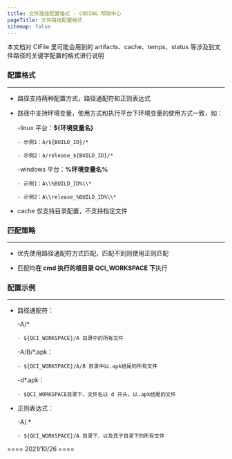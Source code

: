 ```yaml
---
title: 文件路径配置格式 - CODING 帮助中心
pageTitle: 文件路径配置格式
sitemap: false
---
```


本文档对 CIFile 里可能会用到的 artifacts、cache、temps、status 等涉及到文件路径的关键字配置的格式进行说明

### 配置格式

---

-   路径支持两种配置方式，路径通配符和正则表达式

-   路径中支持环境变量，使用方式和执行平台下环境变量的使用方式一致，如：

    -linux 平台：**${环境变量名}**

        - 示例1：A/${BUILD_ID}/*

        - 示例2：A/release_${BUILD_ID}/*

    -windows 平台：**%环境变量名%**

        - 示例1：A\\%BUILD_ID%\\*

        - 示例2：A\\release_%BUILD_ID%\\*

-   cache 仅支持目录配置，不支持指定文件

### 匹配策略

---

-   优先使用路径通配符方式匹配，匹配不到则使用正则匹配

-   匹配均**在 cmd 执行的根目录 QCI_WORKSPACE 下**执行

### 配置示例

---

-   路径通配符：

    -A/*

        - ${QCI_WORKSPACE}/A 目录中的所有文件

    -A/B/*.apk：

        - ${QCI_WORKSPACE}/A/B 目录中以.apk结尾的所有文件

    -d*.apk：

        - $QCI_WORKSPACE目录下，文件名以 d 开头，以.apk结尾的文件

-   正则表达式：

    -A/.*

        - ${QCI_WORKSPACE}/A 目录下、以及其子目录下的所有文件

==== 2021/10/26 ====

